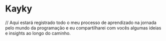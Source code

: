 # Kayky
// Aqui estará registrado todo o meu processo de aprendizado na jornada pelo mundo da programação
e eu compartilharei com vocês algumas ideias e insights ao longo do caminho.
